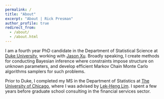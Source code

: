 ```yaml
---
permalink: /
title: "About"
excerpt: "About | Rick Presman"
author_profile: true
redirect_from: 
  - /about/
  - /about.html
---
```


I am a fourth year PhD candidate in the Department of Statistical Science at [Duke University](https://stat.duke.edu), working with [Jason Xu](https://jasonxu90.github.io). Broadly speaking, I create methods for conducting Bayesian inference where constraints impose structure on unknown parameters, and develop efficient Markov Chain Monte Carlo algorithms samplers for such problems.

Prior to Duke, I completed my MS in the Department of Statistics at [The University of Chicago](https://stat.uchicago.edu), where I was advised by [Lek-Heng Lim](https://www.stat.uchicago.edu/~lekheng/). I spent a few years before graduate school consulting in the financial services sector.
